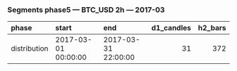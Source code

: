 ### Segments phase5 — BTC_USD 2h — 2017-03

| phase        | start               | end                 |   d1_candles |   h2_bars |
|:-------------|:--------------------|:--------------------|-------------:|----------:|
| distribution | 2017-03-01 00:00:00 | 2017-03-31 22:00:00 |           31 |       372 |